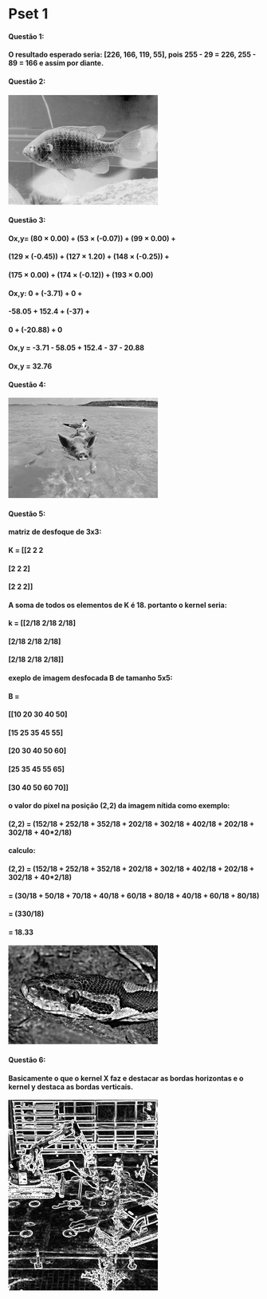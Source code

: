 # Pset 1
#### Questão 1:
#### O resultado esperado seria: [226, 166, 119, 55], pois 255 - 29 = 226, 255 - 89 = 166 e assim por diante.

#### Questão 2:
![bluegillInvertida](https://github.com/VladimirGB1/uvv_LP_cc3m/blob/main/Pset%201/Imagens/bluegillInvertida.png)

#### Questão 3:
#### Ox,y= (80 × 0.00) + (53 × (-0.07)) + (99 × 0.00) +
####       (129 × (-0.45)) + (127 × 1.20) + (148 × (-0.25)) +
####       (175 × 0.00) + (174 × (-0.12)) + (193 × 0.00)

#### Ox,y: 0 + (-3.71) + 0 +
####       -58.05 + 152.4 + (-37) +
####       0 + (-20.88) + 0

#### Ox,y = -3.71 - 58.05 + 152.4 - 37 - 20.88
#### Ox,y = 32.76

#### Questão 4:
![pigbirdKernel.png](https://github.com/VladimirGB1/uvv_LP_cc3m/blob/main/Pset%201/Imagens/pigbirdKernel.png)

#### Questão 5:

#### matriz de desfoque de 3x3:
#### K = [[2 2 2
####     [2 2 2]
####     [2 2 2]]
#### A soma de todos os elementos de K é 18. portanto o kernel seria:
#### k = [[2/18 2/18 2/18]
####     [2/18 2/18 2/18]
####     [2/18 2/18 2/18]]
#### exeplo de imagem desfocada B de tamanho 5x5:
#### B =
#### [[10 20 30 40 50]
#### [15 25 35 45 55]
#### [20 30 40 50 60]
#### [25 35 45 55 65]
#### [30 40 50 60 70]]
#### o valor do pixel na posição (2,2) da imagem nítida como exemplo:
#### (2,2) = (152/18 + 252/18 + 352/18 + 202/18 + 302/18 + 402/18 + 202/18 + 302/18 + 40*2/18)
#### calculo:
#### (2,2) = (152/18 + 252/18 + 352/18 + 202/18 + 302/18 + 402/18 + 202/18 + 302/18 + 40*2/18)
#### = (30/18 + 50/18 + 70/18 + 40/18 + 60/18 + 80/18 + 40/18 + 60/18 + 80/18)
#### = (330/18)
#### = 18.33
 

![pythonFocada.png](https://github.com/VladimirGB1/uvv_LP_cc3m/blob/main/Pset%201/Imagens/pythonFocada.png)
#### Questão 6:
#### Basicamente o que o kernel X faz e destacar as bordas horizontas e o kernel y destaca as bordas verticais.
![constructBordas.png](https://github.com/VladimirGB1/uvv_LP_cc3m/blob/main/Pset%201/Imagens/constructBordas.png)
